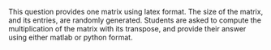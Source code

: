 This question provides one matrix using latex format. The size of the matrix, and its entries, are randomly generated. Students are asked to compute the multiplication of the matrix with its transpose, and provide their answer using either matlab or python format.
